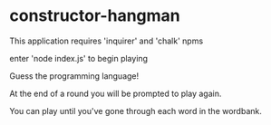 # constructor-hangman

This application requires 'inquirer' and 'chalk' npms

enter 'node index.js' to begin playing

Guess the programming language!

At the end of a round you will be prompted to play again.

You can play until you've gone through each word in the wordbank.